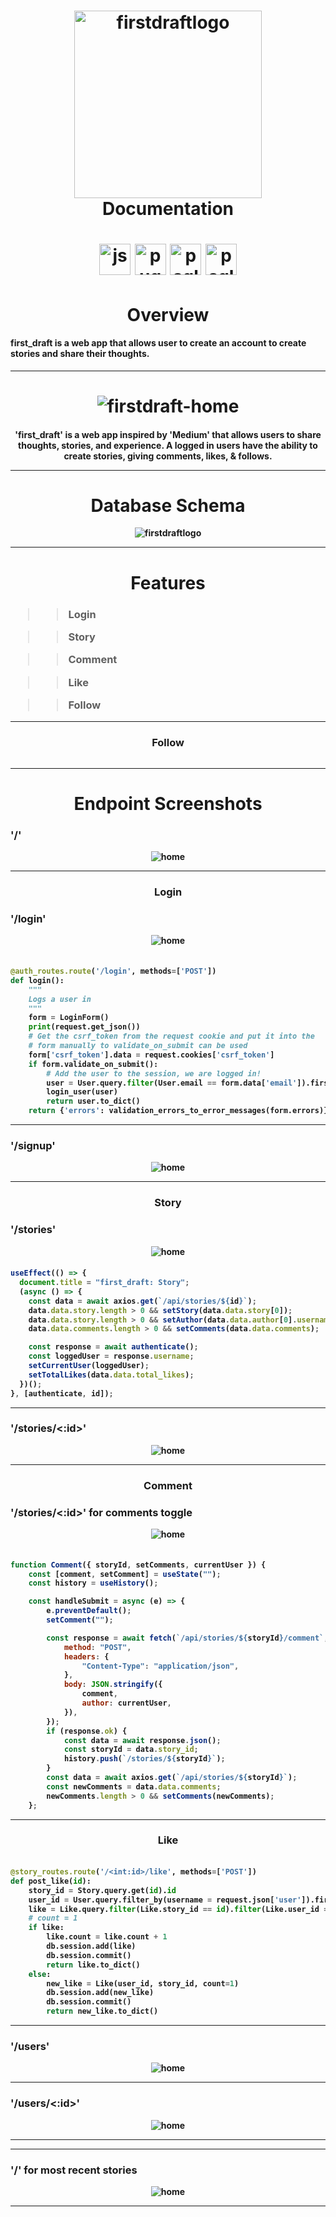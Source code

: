 <h1 align="center">
  <img src="documentation/Screen Shot 2020-12-31 at 11.23.31 AM.png" alt="firstdraftlogo" width="300">
  <br>
  Documentation
</h1>
<h1 align="center">
  <img src="https://cdn.worldvectorlogo.com/logos/react.svg" alt="js-logo" width="50">
  <img src="https://miro.medium.com/max/1400/1*Q5EUk28Xc3iCDoMSkrd1_w.png" alt="pug-logo" width="50">
  <img src="https://i.ibb.co/VpGfh8w/icons8-postgresql-96-1.png" alt="psql-logo" width="50">
  <img src="https://hakin9.org/wp-content/uploads/2019/08/connect-a-flask-app-to-a-mysql-database-with-sqlalchemy-and-pymysql.jpg" alt="psql-logo" width="50">
</h1>

<h1 align="center">
  Overview
</h1>
<h4>
first_draft is a web app that allows user to create an account to create stories and share their thoughts.
</h4>

---

<h1 align="center" >
 <img src="documentation/Screen Shot 2020-12-31 at 1.13.58 PM.png" alt="firstdraft-home"">
</h1>

<h4 align="center">'first_draft' is a web app inspired by 'Medium' that allows users to share thoughts, stories, and experience. A logged in users have the ability to create stories, giving comments, likes, & follows.
<pFirst_draft is built with React, Flask, Python and PostgreSQL, SQLAlchemy</h4>

---

<h1>Database Schema</h1>

 <img src="documentation/database-schema.png" alt="firstdraftlogo">

---

<h1>Features</h1>

<h3 align='left'>

> > Login

> > Story

> > Comment

> > Like

> > Follow

</h3>

---

<h3>Follow</h3>

```py

```

---

<h1>Endpoint Screenshots</h1>

<h3 align='left'>'/'</h3>

<img src="documentation/Screenshot 2020-12-31 190326.jpg" alt="home">

---

<h3>Login</h3>
<h3 align='left'>'/login'</h3>

<img src="documentation/Screenshot 2020-12-31 192059.jpg" alt="home">

<h4 align='left'>

```py

@auth_routes.route('/login', methods=['POST'])
def login():
    """
    Logs a user in
    """
    form = LoginForm()
    print(request.get_json())
    # Get the csrf_token from the request cookie and put it into the
    # form manually to validate_on_submit can be used
    form['csrf_token'].data = request.cookies['csrf_token']
    if form.validate_on_submit():
        # Add the user to the session, we are logged in!
        user = User.query.filter(User.email == form.data['email']).first()
        login_user(user)
        return user.to_dict()
    return {'errors': validation_errors_to_error_messages(form.errors)}, 401


```

---

<h3 align='left'>'/signup'</h3>

<img src="documentation/Screenshot 2020-12-31 192120.jpg" alt="home">

---

<h3>Story</h3>
<h3 align='left'>'/stories'</h3>

<img src="documentation/Screenshot 2020-12-31 151046.jpg" alt="home">

<h4 align='left'>

```js
useEffect(() => {
  document.title = "first_draft: Story";
  (async () => {
    const data = await axios.get(`/api/stories/${id}`);
    data.data.story.length > 0 && setStory(data.data.story[0]);
    data.data.story.length > 0 && setAuthor(data.data.author[0].username);
    data.data.comments.length > 0 && setComments(data.data.comments);

    const response = await authenticate();
    const loggedUser = response.username;
    setCurrentUser(loggedUser);
    setTotalLikes(data.data.total_likes);
  })();
}, [authenticate, id]);
```

---

<h3 align='left'>'/stories/<:id>'</h3>

<img src="documentation/Screenshot 2020-12-31 151709.jpg" alt="home">

---

<h3>Comment</h3>
<h3 align='left'>'/stories/<:id>' for comments toggle</h3>

<img src="documentation/Screenshot 2020-12-31 151401.jpg" alt="home">

<h4 align='left'>

```js

function Comment({ storyId, setComments, currentUser }) {
	const [comment, setComment] = useState("");
	const history = useHistory();

	const handleSubmit = async (e) => {
		e.preventDefault();
		setComment("");

		const response = await fetch(`/api/stories/${storyId}/comment`, {
			method: "POST",
			headers: {
				"Content-Type": "application/json",
			},
			body: JSON.stringify({
				comment,
				author: currentUser,
			}),
		});
		if (response.ok) {
			const data = await response.json();
			const storyId = data.story_id;
			history.push(`/stories/${storyId}`);
		}
		const data = await axios.get(`/api/stories/${storyId}`);
		const newComments = data.data.comments;
		newComments.length > 0 && setComments(newComments);
	};

```

---

<h3>Like</h3>

<h4 align='left'>

```py

@story_routes.route('/<int:id>/like', methods=['POST'])
def post_like(id):
    story_id = Story.query.get(id).id
    user_id = User.query.filter_by(username = request.json['user']).first().id
    like = Like.query.filter(Like.story_id == id).filter(Like.user_id == user_id).first()
    # count = 1
    if like:
        like.count = like.count + 1
        db.session.add(like)
        db.session.commit()
        return like.to_dict()
    else:
        new_like = Like(user_id, story_id, count=1)
        db.session.add(new_like)
        db.session.commit()
        return new_like.to_dict()

```

---

<h3 align='left'>'/users'</h3>

<img src="documentation/Screenshot 2020-12-31 151447.jpg" alt="home">

---

<h3 align='left'>'/users/<:id>'</h3>

<img src="documentation/Screenshot 2020-12-31 192746.jpg" alt="home">

---

---

<h3 align='left'>'/' for most recent stories</h3>

<img src="documentation/Screenshot 2020-12-31 192920.jpg" alt="home">

---
